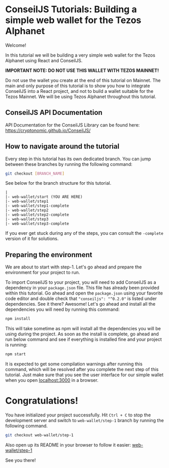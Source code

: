 # ConseilJS Tutorials: Building a simple web wallet for the Tezos Alphanet

Welcome!

In this tutorial we will be building a very simple web wallet for the Tezos Alphanet using React and ConseilJS.

**IMPORTANT NOTE: DO NOT USE THIS WALLET WITH TEZOS MAINNET!**

Do not use the wallet you create at the end of this tutorial on Mainnet. The main and only purpose of this tutorial is to show you how to integrate ConseilJS into a React project, and not to build a wallet suitable for the Tezos Mainnet. We will be using Tezos Alphanet throughout this tutorial.

## ConseilJS API Documentation

API Documentation for the ConseilJS Library can be found here: https://cryptonomic.github.io/ConseilJS/

## How to navigate around the tutorial

Every step in this tutorial has its own dedicated branch. You can jump between these branches by running the following command:

```bash
git checkout [BRANCH_NAME]
```
See below for the branch structure for this tutorial.

```
|
|- web-wallet/start (YOU ARE HERE)
|- web-wallet/step1
|- web-wallet/step1-complete
|- web-wallet/step2
|- web-wallet/step2-complete
|- web-wallet/step3
|- web-wallet/step3-complete
```

If you ever get stuck during any of the steps, you can consult the `-complete` version of it for solutions.

## Preparing the environment

We are about to start with step-1. Let's go ahead and prepare the environment for your project to run.

To import ConseilJS to your project, you will need to add ConseilJS as a dependency in your `package.json` file. This file has already been provided within this tutorial. Go ahead and open the `package.json` using your favorite code editor and double check that `"conseiljs": "^0.2.0"` is listed under dependencies. See it there? Awesome! Let's go ahead and install all the dependencies you will need by running this command:

```bash
npm install
```
This will take sometime as npm will install all the dependencies you will be using during the project. As soon as the install is complete, go ahead and run below command and see if everything is installed fine and your project is running:

```bash
npm start
```

It is expected to get some compilation warnings after running this command, which will be resolved after you complete the next step of this tutorial. Just make sure that you see the user interface for our simple wallet when you open [localhost:3000](http://localhost:3000/) in a browser.

# Congratulations!

You have initialized your project successfully. Hit `Ctrl + C` to stop the development server and switch to `web-wallet/step-1` branch by running the following command.

```bash
git checkout web-wallet/step-1
```

Also open up its README in your browser to follow it easier: [web-wallet/step-1](https://github.com/Cryptonomic/ConseilJS-Tutorials/tree/web-wallet/step-1)

See you there!
